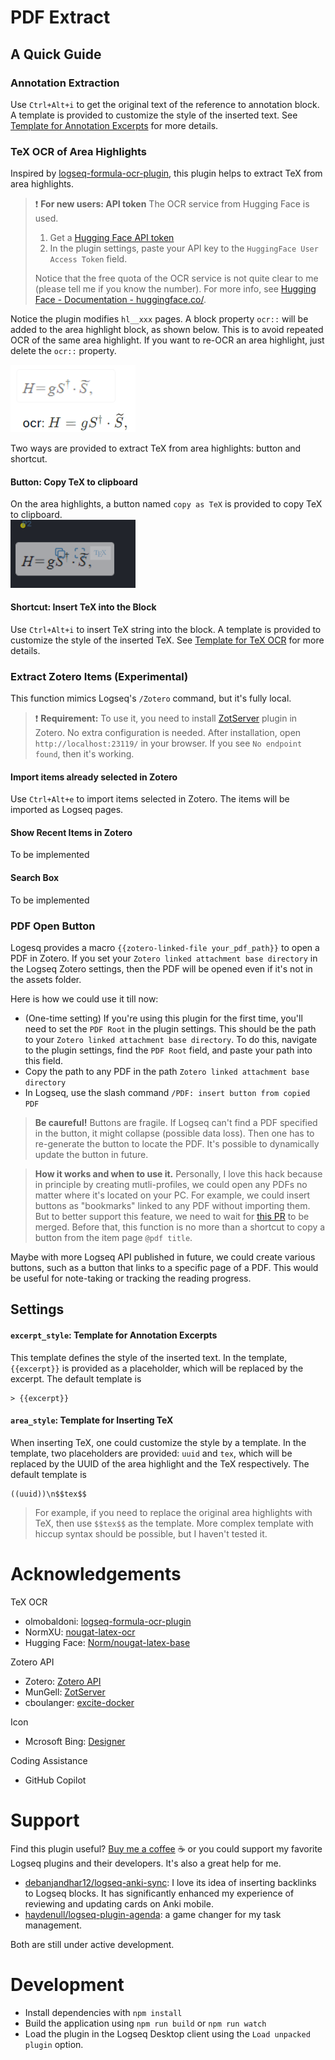 # PDF Extract
## A Quick Guide
### Annotation Extraction
Use `Ctrl+Alt+i` to get the original text of the reference to annotation block. A template is provided to customize the style of the inserted text. See [Template for Annotation Excerpts](#excerpt_style-template-for-annotation-excerpts) for more details.

<!-- TODO explain the pdf-ref property -->

### TeX OCR of Area Highlights
Inspired by [logseq-formula-ocr-plugin](https://github.com/olmobaldoni/logseq-formula-ocr-plugin), this plugin helps to extract TeX from area highlights.

> ❗ **For new users: API token** The OCR service from Hugging Face is used.
> 1. Get a [Hugging Face API token](https://huggingface.co/settings/tokens)
> 2. In the plugin settings, paste your API key to the `HuggingFace User Access Token` field.
> 
> Notice that the free quota of the OCR service is not quite clear to me (please tell me if you know the number). For more info, see [Hugging Face - Documentation - huggingface.co/](https://huggingface.co/docs).

Notice the plugin modifies `hl__xxx` pages. A block property `ocr::`  will be added to the area highlight block, as shown below. This is to avoid repeated OCR of the same area highlight. If you want to re-OCR an area highlight, just delete the `ocr::` property.

<img src="originalAreaHL.png" width="200" >


Two ways are provided to extract TeX from area highlights: button and shortcut.
#### Button: Copy TeX to clipboard
On the area highlights, a button named `copy as TeX` is provided to copy TeX to clipboard.  
<img src="areaHL.png" width="200" >


#### Shortcut: Insert TeX into the Block
Use `Ctrl+Alt+i` to insert TeX string into the block. A template is provided to customize the style of the inserted TeX. See [Template for TeX OCR](#area_style-template-for-inserting-tex) for more details.


### Extract Zotero Items  (Experimental)
 This function mimics Logseq's `/Zotero` command, but it's fully local.

> ❗ **Requirement:** To use it, you need to install [ZotServer](https://github.com/e-zz/ZotServer/releases) plugin in Zotero. No extra configuration is needed. After installation, open `http://localhost:23119/` in your browser. If you see `No endpoint found`, then it's working.

#### Import items already selected in Zotero 
Use `Ctrl+Alt+e` to import items selected in Zotero. The items will be imported as Logseq pages.

#### Show Recent Items in Zotero
To be implemented

#### Search Box 
To be implemented

### PDF Open Button 
Logesq provides a macro `{{zotero-linked-file your_pdf_path}}` to open a PDF in Zotero. If you set your `Zotero linked attachment base directory` in the Logseq Zotero settings, then the PDF will be opened even if it's not in the assets folder.

Here is how we could use it till now:
- (One-time setting) If you're using this plugin for the first time, you'll need to set the `PDF Root` in the plugin settings. This should be the path to your `Zotero linked attachment base directory`. To do this, navigate to the plugin settings, find the `PDF Root` field, and paste your path into this field.
- Copy the path to any PDF in the path `Zotero linked attachment base directory`
- In Logseq, use the slash command `/PDF: insert button from copied PDF`

> **Be caureful!** Buttons are fragile. If Logseq can't find a PDF specified in the button, it might collapse (possible data loss). Then one has to re-generate the button to locate the PDF. It's possible to dynamically update the button in future.

> **How it works and when to use it.**
Personally, I love this hack because in principle by creating mutli-profiles, we could open any PDFs no matter where it's located on your PC. For example, we could insert buttons as "bookmarks" linked to any PDF without importing them. But to better support this feature, we need to wait for [this PR](https://github.com/logseq/logseq/pull/10430) to be merged. Before that, this function is no more than a shortcut to copy a button from the item page `@pdf title`.

Maybe with more Logseq API published in future, we could create various buttons, such as a button that links to a specific page of a PDF. This would be useful for note-taking or tracking the reading progress.

## Settings
#### `excerpt_style`: Template for Annotation Excerpts
This template defines the style of the inserted text. In the template, `{{excerpt}}` is provided as a placeholder, which will be replaced by the excerpt. The default template is
``` 
> {{excerpt}}
```

#### `area_style`: Template for Inserting TeX 
When inserting TeX, one could customize the style by a template. In the template, two placeholders are provided: `uuid` and `tex`, which will be replaced by the UUID of the area highlight and the TeX respectively. The default template is
```
((uuid))\n$$tex$$
```
> For example, if you need to replace the original area highlights with TeX, then use `$$tex$$` as the template. More complex template with hiccup syntax should be possible, but I haven't tested it.

# Acknowledgements
TeX OCR
- olmobaldoni: [logseq-formula-ocr-plugin](https://github.com/olmobaldoni/logseq-formula-ocr-plugin)
- NormXU: [nougat-latex-ocr](https://github.com/NormXU/nougat-latex-ocr)
- Hugging Face: [Norm/nougat-latex-base](https://huggingface.co/Norm/nougat-latex-base)

Zotero API 
- Zotero: [Zotero API](https://www.zotero.org/support/dev/web_api/v3/start)
- MunGell: [ZotServer](https://github.com/MunGell/ZotServer)
- cboulanger: [excite-docker](https://github.com/cboulanger/excite-docker)

Icon
- Mcrosoft Bing: [Designer](https://www.bing.com/images/create/)

Coding Assistance
- GitHub Copilot


# Support
Find this plugin useful? [Buy me a coffee](https://www.buymeacoffee.com/e.zz) ☕️ or you could support my favorite Logseq plugins and their developers. It's also a great help for me. 
- [debanjandhar12/logseq-anki-sync](https://github.com/debanjandhar12/logseq-anki-sync): I love its idea of inserting backlinks to Logseq blocks. It has significantly enhanced my experience of reviewing and updating cards on Anki mobile.
-  [haydenull/logseq-plugin-agenda](https://github.com/haydenull/logseq-plugin-agenda): a game changer for my task management.

Both are still under active development.

# Development

- Install dependencies with `npm install`
- Build the application using `npm run build` or `npm run watch`
- Load the plugin in the Logseq Desktop client using the `Load unpacked plugin` option.
